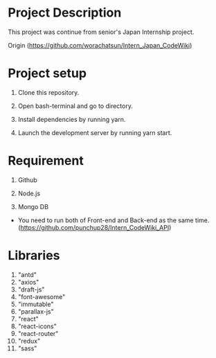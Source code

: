 # Project Description

This project was continue from senior's Japan Internship project.

Origin (https://github.com/worachatsun/Intern_Japan_CodeWiki)

# Project setup

1. Clone this repository.

2. Open bash-terminal and go to directory.

3. Install dependencies by running yarn.

4. Launch the development server by running yarn start.

# Requirement

1. Github

2. Node.js

3. Mongo DB

* You need to run both of Front-end and Back-end as the same time. (https://github.com/punchup28/Intern_CodeWiki_API)

# Libraries

1. "antd"
2. "axios"
3. "draft-js"
4. "font-awesome"
5. "immutable"
6. "parallax-js"
7. "react"
8. "react-icons"
9. "react-router"
10. "redux"
11. "sass"
